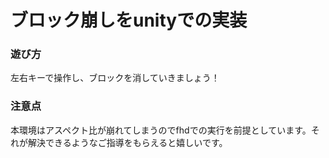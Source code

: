 # ブロック崩しをunityでの実装

### 遊び方
左右キーで操作し、ブロックを消していきましょう！

### 注意点
本環境はアスペクト比が崩れてしまうのでfhdでの実行を前提としています。それが解決できるようなご指導をもらえると嬉しいです。
